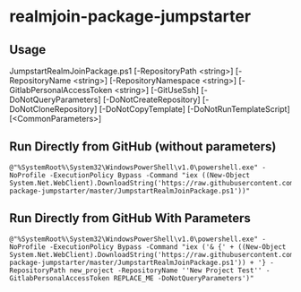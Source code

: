 # realmjoin-package-jumpstarter

## Usage
JumpstartRealmJoinPackage.ps1 [-RepositoryPath \<string\>] [-RepositoryName \<string\>] [-RepositoryNamespace \<string\>] [-GitlabPersonalAccessToken \<string\>] [-GitUseSsh] [-DoNotQueryParameters] [-DoNotCreateRepository] [-DoNotCloneRepository] [-DoNotCopyTemplate] [-DoNotRunTemplateScript] [\<CommonParameters\>]

## Run Directly from GitHub (without parameters)
```
@"%SystemRoot%\System32\WindowsPowerShell\v1.0\powershell.exe" -NoProfile -ExecutionPolicy Bypass -Command "iex ((New-Object System.Net.WebClient).DownloadString('https://raw.githubusercontent.com/realmjoin/realmjoin-package-jumpstarter/master/JumpstartRealmJoinPackage.ps1'))"
```

## Run Directly from GitHub With Parameters
```
@"%SystemRoot%\System32\WindowsPowerShell\v1.0\powershell.exe" -NoProfile -ExecutionPolicy Bypass -Command "iex ('& {' + ((New-Object System.Net.WebClient).DownloadString('https://raw.githubusercontent.com/realmjoin/realmjoin-package-jumpstarter/master/JumpstartRealmJoinPackage.ps1')) + '} -RepositoryPath new_project -RepositoryName ''New Project Test'' -GitlabPersonalAccessToken REPLACE_ME -DoNotQueryParameters')"
```
